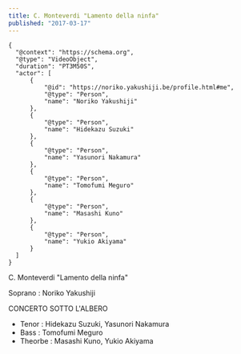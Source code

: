 ```yaml
---
title: C. Monteverdi "Lamento della ninfa"
published: "2017-03-17"
---
```



```{ytid=j_XVGapz__E}
{
  "@context": "https://schema.org",
  "@type": "VideoObject",
  "duration": "PT3M50S",
  "actor": [
      {
          "@id": "https://noriko.yakushiji.be/profile.html#me",
          "@type": "Person",
          "name": "Noriko Yakushiji"
      },
      {
          "@type": "Person",
          "name": "Hidekazu Suzuki"
      },
      {
          "@type": "Person",
          "name": "Yasunori Nakamura"
      },
      {
          "@type": "Person",
          "name": "Tomofumi Meguro"
      },
      {
          "@type": "Person",
          "name": "Masashi Kuno"
      },
      {
          "@type": "Person",
          "name": "Yukio Akiyama"
      }
  ]
}
```

C. Monteverdi  "Lamento della ninfa"

Soprano : Noriko Yakushiji

CONCERTO SOTTO L'ALBERO

- Tenor : Hidekazu Suzuki, Yasunori Nakamura
- Bass :  Tomofumi Meguro
- Theorbe : Masashi Kuno, Yukio Akiyama

